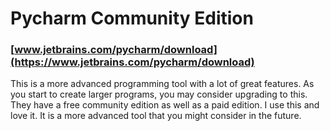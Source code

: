# Pycharm Community Edition

### [www.jetbrains.com/pycharm/download](https://www.jetbrains.com/pycharm/download)

This is a more advanced programming tool with a lot of great features.  As you start to create larger programs, you may consider upgrading to this.  They have a free community edition as well as a paid edition.  I use this and love it.  It is a more advanced tool that you might consider in the future.
